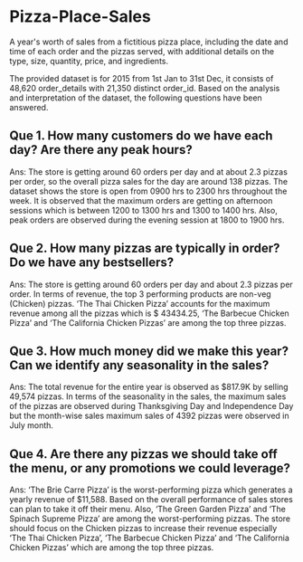 # Pizza-Place-Sales
A year's worth of sales from a fictitious pizza place, including the date and time of each order and the pizzas served, with additional details on the type, size, quantity, price, and ingredients.

The provided dataset is for 2015 from 1st Jan to 31st Dec, it consists of 48,620 order_details with 21,350 distinct order_id.
Based on the analysis and interpretation of the dataset, the following questions have been answered. 

## Que 1. How many customers do we have each day? Are there any peak hours?
Ans: The store is getting around 60 orders per day and at about 2.3 pizzas per order, so the overall pizza sales for the day are around 138 pizzas.
The dataset shows the store is open from 0900 hrs to 2300 hrs throughout the week. It is observed that the maximum orders are getting on afternoon sessions which is between 1200 to 1300 hrs and 1300 to 1400 hrs. Also, peak orders are observed during the evening session at 1800 to 1900 hrs. 

## Que 2. How many pizzas are typically in order? Do we have any bestsellers?
Ans: The store is getting around 60 orders per day and about 2.3 pizzas per order. In terms of revenue, the top 3 performing products are non-veg (Chicken) pizzas. ‘The Thai Chicken Pizza’ accounts for the maximum revenue among all the pizzas which is $ 43434.25, ‘The Barbecue Chicken Pizza’ and ‘The California Chicken Pizzas’ are among the top three pizzas. 

## Que 3. How much money did we make this year? Can we identify any seasonality in the sales?
Ans: The total revenue for the entire year is observed as $817.9K by selling 49,574 pizzas. In terms of the seasonality in the sales, the maximum sales of the pizzas are observed during Thanksgiving Day and Independence Day but the month-wise sales maximum sales of 4392 pizzas were observed in July month.

## Que 4. Are there any pizzas we should take off the menu, or any promotions we could leverage?
Ans: ‘The Brie Carre Pizza’ is the worst-performing pizza which generates a yearly revenue of $11,588. Based on the overall performance of sales stores can plan to take it off their menu. Also, ‘The Green Garden Pizza’ and ‘The Spinach Supreme Pizza’ are among the worst-performing pizzas. 
The store should focus on the Chicken pizzas to increase their revenue especially ‘The Thai Chicken Pizza’, ‘The Barbecue Chicken Pizza’ and ‘The California Chicken Pizzas’ which are among the top three pizzas. 
